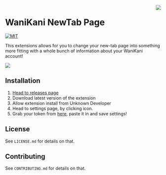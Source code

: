 <img src="https://i.imgur.com/WaDxrLW.png" align="right" />

# WaniKani NewTab Page

[![MIT](https://img.shields.io/badge/License-MIT-brightgreen.svg)](https://github.com/jakeoid/waste-basket/blob/master/LICENSE.md)

This extensions allows for you to change your new-tab page into something more fitting with a whole bunch of information about your WaniKani account!

<img src="https://i.imgur.com/OpmiaM6.png" align="center" />

## Installation

1. [Head to releases page](https://github.com/jakeoid/newtab-wanikani/releases)
2. Download latest version of the extension
3. Allow extension install from Unknown Developer
4. Head to settings page, by clicking icon.
5. Grab your token from [here](https://www.wanikani.com/settings/account), paste it in and save settings!

## License

See `LICENSE.md` for details on that.

## Contributing

See `CONTRIBUTING.md` for details on that.